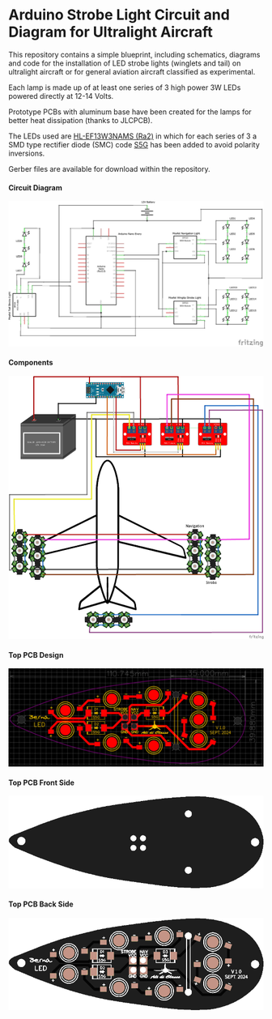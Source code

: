 # Arduino Strobe Light Circuit and Diagram for Ultralight Aircraft

This repository contains a simple blueprint, including schematics, diagrams and code for the installation of LED strobe lights (winglets and tail) on ultralight aircraft or for general aviation aircraft classified as experimental.

Each lamp is made up of at least one series of 3 high power 3W LEDs powered directly at 12-14 Volts.

Prototype PCBs with aluminum base have been created for the lamps for better heat dissipation (thanks to JLCPCB).

The LEDs used are [HL-EF13W3NAMS (Ra2)](https://lcsc.com/product-detail/Light-Emitting-Diodes-LED_HONGLITRONIC-Hongli-Zhihui-HONGLITRONIC-HL-EF13W3NAMS-Ra2_C784723.html) in which for each series of 3 a SMD type rectifier diode (SMC) code [S5G](https://lcsc.com/product-detail/Diodes-Fast-Recovery-Rectifiers_Shandong-Jingdao-Microelectronics-ES5GC_C128705.html) has been added to avoid polarity inversions.

Gerber files are available for download within the repository.

#### Circuit Diagram

![Circuit Diagaram](https://github.com/mattia480/aircarft-strobe-light/blob/main/aero-strobe-schematic.png?raw=true)

#### Components
![Components](https://github.com/mattia480/aircarft-strobe-light/blob/main/aero-strobe-components.png?raw=true)

#### Top PCB Design
![PCB Design](https://github.com/mattia480/aircarft-strobe-light/blob/main/pcb-design.png?raw=true)

#### Top PCB Front Side
![PCB Front Side](https://github.com/mattia480/aircarft-strobe-light/blob/main/pcb-front-side.png?raw=true)

#### Top PCB Back Side
![PCB Back Side](https://github.com/mattia480/aircarft-strobe-light/blob/main/pcb-back-side.png?raw=true)
